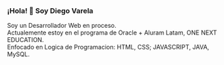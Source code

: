 ### ¡Hola! 👋 Soy Diego Varela
Soy un Desarrollador Web en proceso. <br>
Actualemente estoy en el programa de Oracle +  Aluram Latam, ONE NEXT EDUCATION. <br>
Enfocado en Logica de Programacion: HTML, CSS; JAVASCRIPT, JAVA, MySQL.
<!--
**djvarela/djvarela** is a ✨ _special_ ✨ repository because its `README.md` (this file) appears on your GitHub profile.

Here are some ideas to get you started:

- 🔭 I’m currently working on ...
- 🌱 I’m currently learning ...
- 👯 I’m looking to collaborate on ...
- 🤔 I’m looking for help with ...
- 💬 Ask me about ...
- 📫 How to reach me: ...
- 😄 Pronouns: ...
- ⚡ Fun fact: ...
-->
